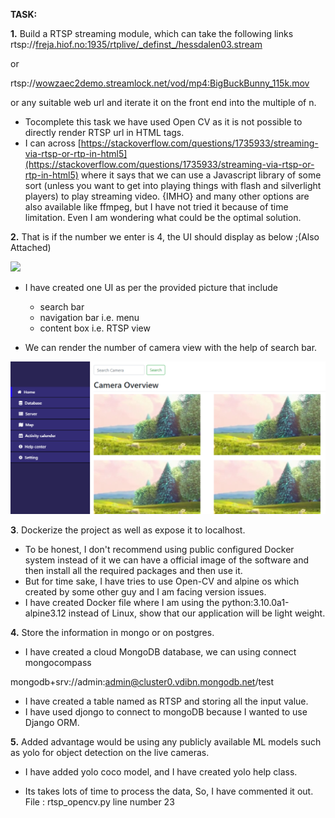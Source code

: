 **TASK:**

**1.** Build a RTSP streaming module, which can take the following links rtsp://[freja.hiof.no:1935/rtplive/\_definst\_/hessdalen03.stream](http://freja.hiof.no:1935/rtplive/_definst_/hessdalen03.stream)

or

rtsp://[wowzaec2demo.streamlock.net/vod/mp4:BigBuckBunny\_115k.mov](http://wowzaec2demo.streamlock.net/vod/mp4:BigBuckBunny_115k.mov)

or any suitable web url and iterate it on the front end into the multiple of n.

- Tocomplete this task we have used Open CV as it is not possible to directly render RTSP url in HTML tags.
- I can across [https://stackoverflow.com/questions/1735933/streaming-via-rtsp-or-rtp-in-html5](https://stackoverflow.com/questions/1735933/streaming-via-rtsp-or-rtp-in-html5) where it says that we can use a Javascript library of some sort (unless you want to get into playing things with flash and silverlight players) to play streaming video. {IMHO} and many other options are also available like ffmpeg, but I have not tried it because of time limitation. Even I am wondering what could be the optimal solution.

**2.** That is if the number we enter is 4, the UI should display as below ;(Also Attached)

![](RackMultipart20210514-4-kyikin_html_6f443dba342df600.png)

- I have created one UI as per the provided picture that include
  - search bar
  - navigation bar i.e. menu
  - content box i.e. RTSP view

- We can render the number of camera view with the help of search bar.

![UI](https://raw.githubusercontent.com/kamini019/RTSP/main/1.png?raw=true)

**3**. Dockerize the project as well as expose it to localhost.

- To be honest, I don&#39;t recommend using public configured Docker system instead of it we can have a official image of the software and then install all the required packages and then use it.
- But for time sake, I have tries to use Open-CV and alpine os which created by some other guy and I am facing version issues.
- I have created Docker file where I am using the python:3.10.0a1-alpine3.12 instead of Linux, show that our application will be light weight.

**4.** Store the information in mongo or on postgres.

- I have created a cloud MongoDB database, we can using connect mongocompass

mongodb+srv://admin:admin@cluster0.vdibn.mongodb.net/test

- I have created a table named as RTSP and storing all the input value.
- I have used djongo to connect to mongoDB because I wanted to use Django ORM.

**5.** Added advantage would be using any publicly available ML models such as yolo for object detection on the live cameras.

- I have added yolo coco model, and I have created yolo help class.

- Its takes lots of time to process the data, So, I have commented it out. File : rtsp\_opencv.py line number 23
